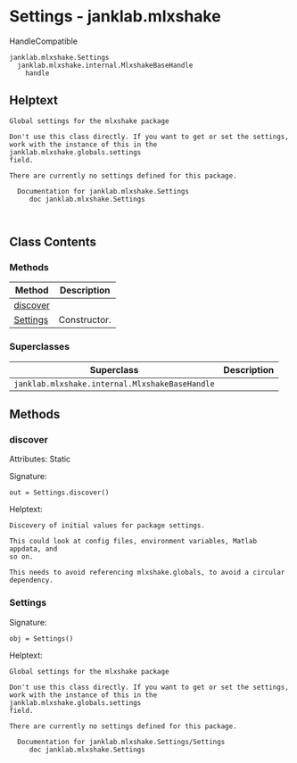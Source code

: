 # Settings - janklab.mlxshake

HandleCompatible

```text
janklab.mlxshake.Settings
  janklab.mlxshake.internal.MlxshakeBaseHandle
    handle
```

## Helptext

```text
Global settings for the mlxshake package

Don't use this class directly. If you want to get or set the settings,
work with the instance of this in the janklab.mlxshake.globals.settings
field.

There are currently no settings defined for this package.

  Documentation for janklab.mlxshake.Settings
     doc janklab.mlxshake.Settings



```

## Class Contents

### Methods

| Method | Description |
| -------- | ----------- |
| [discover](#janklab.mlxshake.Settings.discover) |  |
| [Settings](#janklab.mlxshake.Settings.Settings) | Constructor. |

### Superclasses

| Superclass | Description |
| -------- | ----------- |
| `janklab.mlxshake.internal.MlxshakeBaseHandle` |  |

## Methods

<a name="janklab.mlxshake.Settings.discover"></a>
### discover

Attributes: Static

Signature:
```
out = Settings.discover()
```

Helptext:

```text
Discovery of initial values for package settings.

This could look at config files, environment variables, Matlab appdata, and
so on.

This needs to avoid referencing mlxshake.globals, to avoid a circular dependency.

```

<a name="janklab.mlxshake.Settings.Settings"></a>
### Settings

Signature:
```
obj = Settings()
```

Helptext:

```text
Global settings for the mlxshake package

Don't use this class directly. If you want to get or set the settings,
work with the instance of this in the janklab.mlxshake.globals.settings
field.

There are currently no settings defined for this package.

  Documentation for janklab.mlxshake.Settings/Settings
     doc janklab.mlxshake.Settings


```


